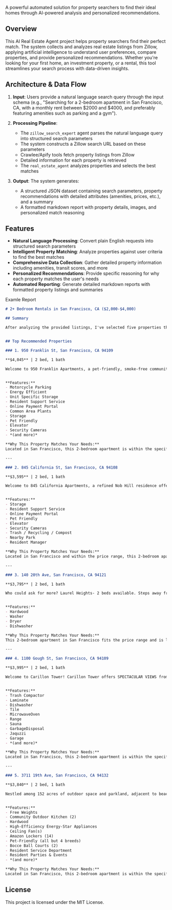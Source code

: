 A powerful automated solution for property searchers to find their ideal homes through AI-powered analysis and personalized recommendations.

## Overview

This AI Real Estate Agent project helps property searchers find their perfect match. The system collects and analyzes real estate listings from Zillow, applying artificial intelligence to understand user preferences, compare properties, and provide personalized recommendations. Whether you're looking for your first home, an investment property, or a rental, this tool streamlines your search process with data-driven insights.

## Architecture & Data Flow

1. **Input**: Users provide a natural language search query through the input schema (e.g., "Searching for a 2-bedroom apartment in San Francisco, CA, with a monthly rent between $2000 and $4000, and preferably featuring amenities such as parking and a gym").

2. **Processing Pipeline**:
   - The `zillow_search_expert` agent parses the natural language query into structured search parameters
   - The system constructs a Zillow search URL based on these parameters
   - Crawlee/Apify tools fetch property listings from Zillow
   - Detailed information for each property is retrieved
   - The `real_estate_agent` analyzes properties and selects the best matches

3. **Output**: The system generates:
   - A structured JSON dataset containing search parameters, property recommendations with detailed attributes (amenities, prices, etc.), and a summary
   - A formatted markdown report with property details, images, and personalized match reasoning

## Features

- **Natural Language Processing**: Convert plain English requests into structured search parameters
- **Intelligent Property Matching**: Analyze properties against user criteria to find the best matches
- **Comprehensive Data Collection**: Gather detailed property information including amenities, transit scores, and more
- **Personalized Recommendations**: Provide specific reasoning for why each property matches the user's needs
- **Automated Reporting**: Generate detailed markdown reports with formatted property listings and summaries

Examle Report

```markdown
# 2+ Bedroom Rentals in San Francisco, CA ($2,000-$4,000)

## Summary

After analyzing the provided listings, I've selected five properties that best fit the client's criteria of a 2-bedroom apartment in San Francisco, CA, with a monthly rent between $2000 and $4000, and preferably featuring amenities such as parking and a gym. These properties offer a combination of desirable features, convenient locations, and reasonable prices, making them excellent options for the client to consider. Note that some properties outside of San Francisco were excluded due to the location preference. Also, some properties within San Francisco were excluded because they did not have at least 2 bedrooms.


## Top Recommended Properties

### 1. 950 Franklin St, San Francisco, CA 94109

**$4,045** | 2 bed, 1 bath

Welcome to 950 Franklin Apartments, a pet-friendly, smoke-free community designed for effortless city living in San Francisco's Western Addition. This secure-access building offers gated entry, security cameras, intercom access, and an elevator ... [See more](https://www.zillow.com/apartments/san-francisco-ca/950-franklin-street/5Xj398/)


**Features:**
- Motorcycle Parking
- Energy Efficient
- Unit Specific Storage
- Resident Support Service
- Online Payment Portal
- Common Area Plants
- Storage
- Pet Friendly
- Elevator
- Security Cameras
- *(and more)*

**Why This Property Matches Your Needs:**
Located in San Francisco, this 2-bedroom apartment is within the specified price range. It also offers amenities like parking and is pet-friendly.

---

### 2. 845 California St, San Francisco, CA 94108

**$3,595** | 2 bed, 1 bath

Welcome to 845 California Apartments, a refined Nob Hill residence offering the perfect balance of elegance and modern comfort. This pet-friendly, smoke-free building provides secure entry with surveillance cameras, an elevator for effortless ac... [See more](https://www.zillow.com/apartments/san-francisco-ca/845-california-street/5XjSFD/)


**Features:**
- Storage
- Resident Support Service
- Online Payment Portal
- Pet Friendly
- Elevator
- Security Cameras
- Trash / Recycling / Compost
- Nearby Park
- Resident Manager

**Why This Property Matches Your Needs:**
Located in San Francisco and within the price range, this 2-bedroom apartment offers amenities such as an elevator and storage.

---

### 3. 140 20th Ave, San Francisco, CA 94121

**$3,795** | 2 bed, 1 bath

Who could ask for more? Laurel Heights- 2 beds available. Steps away from Presidio.... [See more](https://www.zillow.com/apartments/san-francisco-ca/140-20th/5YCpkN/)


**Features:**
- Hardwood
- Washer
- Dryer
- Dishwasher

**Why This Property Matches Your Needs:**
This 2-bedroom apartment in San Francisco fits the price range and is located near the Presidio.

---

### 4. 1100 Gough St, San Francisco, CA 94109

**$3,995** | 2 bed, 1 bath

Welcome to Carillon Tower! Carillon Tower offers SPECTACULAR VIEWS from atop Cathedral Hill in the center of San Francisco. Each apartment has its own private demimonde balcony that affords sweeping views of the city. Large windows and sliding doors give each apartment an open feel! You will feel ri... [See more](https://www.zillow.com/apartments/san-francisco-ca/carillon-tower/5XjPcB/)


**Features:**
- Trash Compactor
- Laminate
- Dishwasher
- Tile
- MicrowaveOven
- Range
- Sauna
- GarbageDisposal
- Jaquzzi
- Garage
- *(and more)*

**Why This Property Matches Your Needs:**
Located in San Francisco, this 2-bedroom apartment is within the specified price range and offers a garage.

---

### 5. 3711 19th Ave, San Francisco, CA 94132

**$3,840** | 2 bed, 1 bath

Nestled among 152 acres of outdoor space and parkland, adjacent to beaches, coastal trails, lakes and golf courses, Parkmerced is a unique and vibrant San Francisco community. Our apartment homes offer more living space, indoors and out, with a mix of styles, sizes, floor plans, views and unique loc... [See more](https://www.zillow.com/apartments/san-francisco-ca/parkmerced/5XjKHx/)


**Features:**
- Free Weights
- Community Outdoor Kitchen (2)
- Hardwood
- High-Efficiency Energy-Star Appliances
- Ceiling Fan(s)
- Amazon Lockers (14)
- Pet-Friendly (all but 4 breeds)
- Bocce Ball Courts (2)
- Resident Service Department
- Resident Parties & Events
- *(and more)*

**Why This Property Matches Your Needs:**
Located in San Francisco, this 2-bedroom apartment is within the specified price range and offers a garage and fitness center.
```

## License

This project is licensed under the MIT License.
